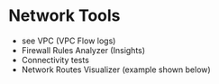 # Network Tools

- see VPC (VPC Flow logs)
- Firewall Rules Analyzer (Insights)
- Connectivity tests
- Network Routes Visualizer (example shown below)
